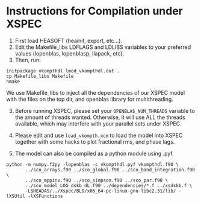 # Instructions for Compilation under XSPEC

1) First load HEASOFT (heainit, export, etc...).
2) Edit the Makefile_libs LDFLAGS and LDLIBS variables
   to your preferred values (lopenblas, lopenblasp, llapack, etc).
3) Then, run:

```
initpackage vkompthdl lmod_vkompthdl.dat .
cp Makefile_libs Makefile
hmake
```

We use Makefile_libs to inject all the dependencies of our
XSPEC model with the files on the top dir, and openblas
library for multithreading.

3) Before running XSPEC, please set your `OPENBLAS_NUM_THREADS`
variable to the amount of threads wanted. Otherwise, it will
use ALL the threads available, which may interfere with your
parallel sets under XSPEC.

4) Please edit and use `load_vkompth.xcm` to load the model into XSPEC together with some hacks to plot fractional rms, and phase lags.

5) The model can also be compiled as a python module using .pyf.

```
python -m numpy.f2py -lopenblas -c vkompthdl.pyf vkompthdl.f90 \
       ../sco_arrays.f90 ../sco_global.f90 ../sco_band_integration.f90 \
       ../sco_mppinv.f90 ../sco_simpson.f90 ../sco_par.f90 \
       ../sco_model_LOG_dskb_dL.f90 ../dependencies/*.f ../xsdskb.f \
       -L$HEADAS/../Xspec/BLD/x86_64-pc-linux-gnu-libc2.31/lib/ -lXSUtil -lXSFunctions
```

